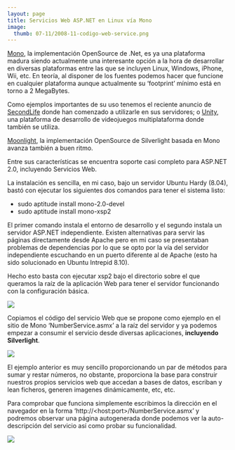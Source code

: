 ```yaml
---
layout: page
title: Servicios Web ASP.NET en Linux vía Mono
image:
  thumb: 07-11/2008-11-codigo-web-service.png
---
```


[Mono](http://mono-project.com), la implementación OpenSource de .Net, es ya una plataforma madura siendo actualmente una interesante opción a la hora de desarrollar en diversas plataformas entre las que se incluyen Linux, Windows, iPhone, Wii, etc. En teoría, al disponer de los fuentes podemos hacer que funcione en cualquier plataforma aunque actualmente su ‘footprint’ mínimo está en torno a 2 MegaBytes.

Como ejemplos importantes de su uso tenemos el reciente anuncio de [SecondLife](http://blog.secondlife.com/2008/08/20/mono-launch/) donde han comenzado a utilizarle en sus servidores; o [Unity](http://unity3d.com/unity/), una plataforma de desarrollo de videojuegos multiplataforma donde también se utiliza.

[Moonlight](http://www.go-mono.com/moonlight/), la implementación OpenSource de Silverlight basada en Mono avanza también a buen ritmo.

Entre sus características se encuentra soporte casi completo para ASP.NET 2.0, incluyendo Servicios Web.

La instalación es sencilla, en mi caso, bajo un servidor Ubuntu Hardy (8.04), bastó con ejecutar los siguientes dos comandos para tener el sistema listo:

- sudo aptitude install mono-2.0-devel
- sudo aptitude install mono-xsp2

El primer comando instala el entorno de desarrollo y el segundo instala un servidor ASP.NET independiente. Existen alternativas para servir las páginas directamente desde Apache pero en mi caso se presentaban problemas de dependencias por lo que se opto por la vía del servidor independiente escuchando en un puerto diferente al de Apache (esto ha sido solucionado en Ubuntu Intrepid 8.10).

Hecho esto basta con ejecutar xsp2 bajo el directorio sobre el que queramos la raíz de la aplicación Web para tener el servidor funcionando con la configuración básica.

<img src="{{ site.baseurl }}/images/07-11/2008-11-xsp2.png" /> 

Copiamos el código del servicio Web que se propone como ejemplo en el sitio de Mono ‘NumberService.asmx’ a la raíz del servidor y ya podemos empezar a consumir el servicio desde diversas aplicaciones, <strong>incluyendo Silverlight</strong>.

<img src="{{ site.baseurl }}/images/07-11/2008-11-codigo-web-service.png" />

El ejemplo anterior es muy sencillo proporcionando un par de métodos para sumar y restar números, no obstante, proporciona la base para construir nuestros propios servicios web que accedan a bases de datos, escriban y lean ficheros, generen imagenes dinámicamente, etc, etc.

Para comprobar que funciona simplemente escribimos la dirección en el navegador en la forma ‘http://&lt;host:port&gt;/NumberService.asmx’ y podremos observar una página autogenerada donde podemos ver la auto-descripción del servicio así como probar su funcionalidad.

<img src="{{ site.baseurl }}/images/07-11/2008-11-resultados-numbersservice.png" /></p>
